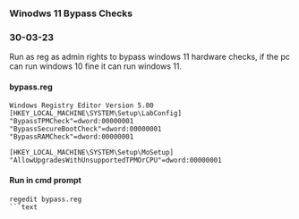 ### Winodws 11 Bypass Checks
### 30-03-23

Run as reg as admin rights to bypass windows 11 hardware checks, if the pc can run windows 10 fine it can run windows 11. 

#### bypass.reg

```text
Windows Registry Editor Version 5.00
[HKEY_LOCAL_MACHINE\SYSTEM\Setup\LabConfig]
"BypassTPMCheck"=dword:00000001
"BypassSecureBootCheck"=dword:00000001
"BypassRAMCheck"=dword:00000001

[HKEY_LOCAL_MACHINE\SYSTEM\Setup\MoSetup]
"AllowUpgradesWithUnsupportedTPMOrCPU"=dword:00000001
```

#### Run in cmd prompt

```text
regedit bypass.reg
```text
